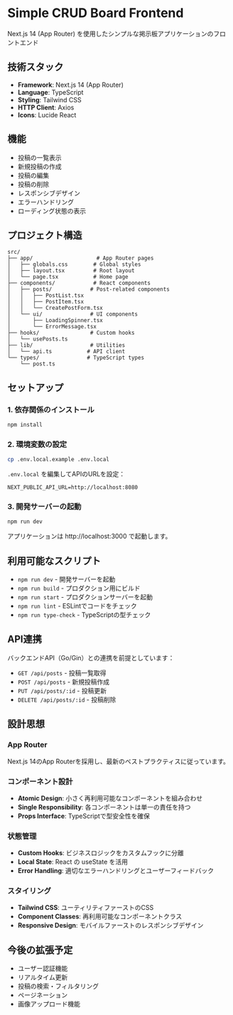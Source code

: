 # Simple CRUD Board Frontend

Next.js 14 (App Router) を使用したシンプルな掲示板アプリケーションのフロントエンド

## 技術スタック

- **Framework**: Next.js 14 (App Router)
- **Language**: TypeScript
- **Styling**: Tailwind CSS
- **HTTP Client**: Axios
- **Icons**: Lucide React

## 機能

- 投稿の一覧表示
- 新規投稿の作成
- 投稿の編集
- 投稿の削除
- レスポンシブデザイン
- エラーハンドリング
- ローディング状態の表示

## プロジェクト構造

```
src/
├── app/                    # App Router pages
│   ├── globals.css        # Global styles
│   ├── layout.tsx         # Root layout
│   └── page.tsx           # Home page
├── components/            # React components
│   ├── posts/            # Post-related components
│   │   ├── PostList.tsx
│   │   ├── PostItem.tsx
│   │   └── CreatePostForm.tsx
│   └── ui/               # UI components
│       ├── LoadingSpinner.tsx
│       └── ErrorMessage.tsx
├── hooks/                # Custom hooks
│   └── usePosts.ts
├── lib/                  # Utilities
│   └── api.ts           # API client
└── types/               # TypeScript types
    └── post.ts
```

## セットアップ

### 1. 依存関係のインストール

```bash
npm install
```

### 2. 環境変数の設定

```bash
cp .env.local.example .env.local
```

`.env.local` を編集してAPIのURLを設定：

```
NEXT_PUBLIC_API_URL=http://localhost:8080
```

### 3. 開発サーバーの起動

```bash
npm run dev
```

アプリケーションは http://localhost:3000 で起動します。

## 利用可能なスクリプト

- `npm run dev` - 開発サーバーを起動
- `npm run build` - プロダクション用にビルド
- `npm run start` - プロダクションサーバーを起動
- `npm run lint` - ESLintでコードをチェック
- `npm run type-check` - TypeScriptの型チェック

## API連携

バックエンドAPI（Go/Gin）との連携を前提としています：

- `GET /api/posts` - 投稿一覧取得
- `POST /api/posts` - 新規投稿作成
- `PUT /api/posts/:id` - 投稿更新
- `DELETE /api/posts/:id` - 投稿削除

## 設計思想

### App Router

Next.js 14のApp Routerを採用し、最新のベストプラクティスに従っています。

### コンポーネント設計

- **Atomic Design**: 小さく再利用可能なコンポーネントを組み合わせ
- **Single Responsibility**: 各コンポーネントは単一の責任を持つ
- **Props Interface**: TypeScriptで型安全性を確保

### 状態管理

- **Custom Hooks**: ビジネスロジックをカスタムフックに分離
- **Local State**: React の useState を活用
- **Error Handling**: 適切なエラーハンドリングとユーザーフィードバック

### スタイリング

- **Tailwind CSS**: ユーティリティファーストのCSS
- **Component Classes**: 再利用可能なコンポーネントクラス
- **Responsive Design**: モバイルファーストのレスポンシブデザイン

## 今後の拡張予定

- ユーザー認証機能
- リアルタイム更新
- 投稿の検索・フィルタリング
- ページネーション
- 画像アップロード機能